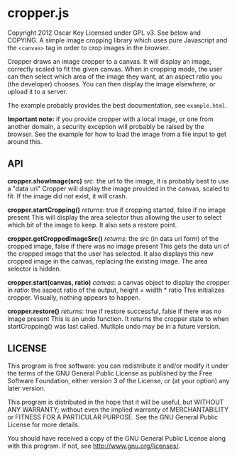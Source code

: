 # cropper.js
Copyright 2012 Oscar Key
Licensed under GPL v3. See below and COPYING.
A simple image cropping library which uses pure Javascript and the `<canvas>` tag in order to crop images in the browser.

Cropper draws an image cropper to a canvas.
It will display an image, correctly scaled to fit the given canvas. When in cropping mode, the user can then select which area of the image they want, at an aspect ratio you (the developer) chooses. You can then display the image elsewhere, or upload it to a server.

The example probably provides the best documentation, see `example.html`.

**Important note:** if you provide cropper with a local image, or one from another domain, a security exception will probably be raised by the browser. See the example for how to load the image from a file input to get around this.

## API
**cropper.showImage(src)**
*src*: the url to the image, it is probably best to use a "data uri"
Cropper will display the image provided in the canvas, scaled to fit. If the image did not exist, it will crash.

**cropper.startCropping()**
*returns*: true if cropping started, false if no image present
This will display the area selector thus allowing the user to select which bit of the image to keep. It also sets a restore point.

**cropper.getCroppedImageSrc()**
*returns*: the src (in data uri form) of the cropped image, false if there was no image present
This gets the data uri of the cropped image that the user has selected. It also displays this new cropped image in the canvas, replacing the existing image. The area selector is hidden.

**cropper.start(canvas, ratio)**
*canvas*: a canvas object to display the cropper in
*ratio*: the aspect ratio of the output, height = width * ratio
This initializes cropper. Visually, nothing appears to happen.

**cropper.restore()**
*returns*: true if restore successful, false if there was no image present
This is an undo function. It returns the cropper state to when startCropping() was last called. Mutliple undo may be in a future version.

## LICENSE
This program is free software: you can redistribute it and/or modify
it under the terms of the GNU General Public License as published by
the Free Software Foundation, either version 3 of the License, or
(at your option) any later version.

This program is distributed in the hope that it will be useful,
but WITHOUT ANY WARRANTY; without even the implied warranty of
MERCHANTABILITY or FITNESS FOR A PARTICULAR PURPOSE.  See the
GNU General Public License for more details.

You should have received a copy of the GNU General Public License
along with this program.  If not, see <http://www.gnu.org/licenses/>.